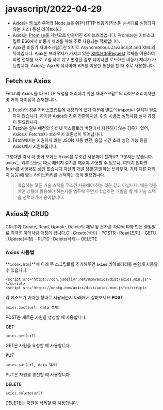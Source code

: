 # javascript/2022-04-29

- Axios는 웹 브라우저와 Node.js를 위한 HTTP 비동기(작성된 순서대로 실행되지 않는 처리) 통신 라이브러리
- Axios는 [Promise](https://developer.mozilla.org/ko/docs/Web/JavaScript/Reference/Global_Objects/Promise)를 기반으로 만들어진 라이브러리입니다. Promise는 자바스크립트 ES6에서 비동기 처리를 위해 주로 사용되는 객체입니다.
- Ajax란 비동기 자바스크립트란 의미로 Asynchronous JavaScript and XML의 약자입니다. Ajax는 브라우저가 가지고 있는 [XMLHttpRequest](https://developer.mozilla.org/ko/docs/Web/API/XMLHttpRequest) 객체를 이용하여 화면 전체를 새로 고침 하지 않고 변경된 일부 데이터만 로드하는 비동기 처리가 가능합니다. Axios는 Ajax와 유사하며 API를 이용한 통신을 할 때 주로 사용합니다.

## **Fetch vs Axios**

Fetch와 Axios 둘 다 HTTP 요청을 처리하기 위한 자바스크립트의 라이브러리이지만 몇 가지 차이점이 존재합니다.

1. Fetch의 경우 자바스크립트에 내장되어 있기 때문에 별도의 import나 설치가 필요하지 않습니다. 하지만 Axios의 경우 간단하지만, 위의 사용법 설명처럼 설치 과정이 필요합니다.
2. Fetch는 일부 예전의 인터넷 익스플로러 버전에서 지원하지 않는 경우가 있어, Axios가 Fetch보다 브라우저 호환성이 뛰어납니다.
3. Fetch에서는 지원하지 않는 JSON 자동 변환, 응답 시간 초과 설정 기능 등을 Axios에서 지원해줍니다.

그렇다면 역시 더 좋아 보이는 Axios를 무조건 사용해야 할까요? 그렇지는 않습니다. axios는 외부 모듈로 따로 패키지 설치를 해줘야 사용할 수 있으니, 여의치 않다면 fetch를 사용해도 상관 없습니다.자신의 개발 상황(지원하는 브라우저, 기타 다른 패키지 등등)에 맞는 라이브러리를 선택하는 것이 필요합니다.

> 학습하는 모든 기술 스택을 무조건 사용해야 하는 것은 결코 아닙니다. 배운 것을 어떤 상황에 활용해야 하는지를 염두에 두면서 학습하면 개발을 할 때 기술 스택을 선택하기에 용이합니다.
> 

## **Axios와 CRUD**

CRUD가 Create, Read, Update, Delete의 제일 앞 문자를 하나씩 따와 만든 줄임말로 각각은 아래처럼 매칭이 됩니다.C : Create(생성) - POSTR : Read(조회) - GETU : Update(수정) - PUTD : Delete(삭제) - DELETE

### **Axios 사용법**

**`index.html`**에 아래 두 스크립트를 추가해주면 **`axios`** 라이브러리를 손쉽게 사용할 수 있습니다.

```
<script src="https://cdn.jsdelivr.net/npm/axios/dist/axios.min.js"></script>
<script src="https://unpkg.com/axios/dist/axios.min.js"></script>

```

각 메소드가 어떠한 형태로 사용되는지 아래에서 살펴보세요.**POST**

```
axios.post(url, data 객체)

```

POST는 새로운 자원을 생성할 때 사용합니다.

**GET**

```
axios.get(url)

```

GET은 자원을 요청할 때 사용합니다.

**PUT**

```
axios.put(url, data 객체)

```

PUT은 자원을 갱신할 때 사용합니다.

**DELETE**

```
axios.delete(url)

```

DELETE는 자원을 삭제할 때 사용합니다.